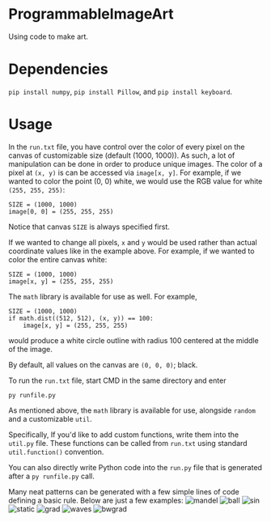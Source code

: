 # ProgrammableImageArt
Using code to make art.

# Dependencies
```pip install numpy```, ```pip install Pillow```, and ```pip install keyboard```.

# Usage
In the ```run.txt``` file, you have control over the color of every pixel on the canvas of customizable size (default (1000, 1000)). As such, a lot of manipulation can be done in order to produce unique images. The color of a pixel at ```(x, y)``` is can be accessed via ```image[x, y]```. For example, if we wanted to color the point (0, 0) white, we would use the RGB value for white ```(255, 255, 255)```:
```
SIZE = (1000, 1000)
image[0, 0] = (255, 255, 255)
```
Notice that canvas ```SIZE``` is always specified first.

If we wanted to change all pixels, ```x``` and ```y``` would be used rather than actual coordinate values like in the example above. For example, if we wanted to color the entire canvas white:
```
SIZE = (1000, 1000)
image[x, y] = (255, 255, 255)
```

The ```math``` library is available for use as well. For example,
```
SIZE = (1000, 1000)
if math.dist((512, 512), (x, y)) == 100:
    image[x, y] = (255, 255, 255)
```
would produce a white circle outline with radius 100 centered at the middle of the image.

By default, all values on the canvas are ```(0, 0, 0)```; black.

To run the ```run.txt``` file, start CMD in the same directory and enter
```
py runfile.py
```

As mentioned above, the ```math``` library is available for use, alongside ```random``` and a customizable ```util```.

Specifically, If you'd like to add custom functions, write them into the ```util.py``` file. These functions can be called from ```run.txt``` using standard ```util.function()``` convention.


You can also directly write Python code into the ```run.py``` file that is generated after a ```py runfile.py``` call.


Many neat patterns can be generated with a few simple lines of code defining a basic rule. Below are just a few examples:
![mandel](https://github.com/SeanJxie/ProgrammableImageArt/blob/main/samples/mandelbrot_hd.png)
![ball](https://github.com/SeanJxie/ProgrammableImageArt/blob/main/samples/ball.png)
![sin](https://github.com/SeanJxie/ProgrammableImageArt/blob/main/samples/sin.png)
![static](https://github.com/SeanJxie/ProgrammableImageArt/blob/main/samples/static_circle.png)
![grad](https://github.com/SeanJxie/ProgrammableImageArt/blob/main/samples/gradient.png)
![waves](https://github.com/SeanJxie/ProgrammableImageArt/blob/main/samples/waves.png)
![bwgrad](https://github.com/SeanJxie/ProgrammableImageArt/blob/main/samples/bwgrad.png)

